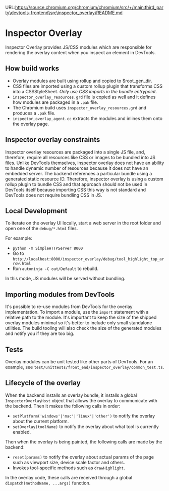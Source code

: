 URL:https://source.chromium.org/chromium/chromium/src/+/main:third_party\devtools-frontend\src\inspector_overlay\README.md
# Inspector Overlay

Inspector Overlay provides JS/CSS modules which are responsible for rendering the overlay content when you inspect an element in DevTools.

## How build works

- Overlay modules are built using rollup and copied to $root_gen_dir.
- CSS files are imported using a custom rollup plugin that transforms CSS into a CSSStyleSheet. *Only use CSS imports in the bundle entrypoint*.
- `inspector_overlay_resources.grd` file is copied as well and it defines how modules are packaged in a `.pak` file.
- The Chromium build uses `inspector_overlay_resources.grd` and produces a `.pak` file.
- `inspector_overlay_agent.cc` extracts the modules and inlines them onto the overlay page.

## Inspector overlay constraints

Inspector overlay resources are packaged into a single JS file, and, therefore, require all resources like CSS
or images to be bundled into JS files. Unlike DevTools themselves, inspector overlay does not have an ability to
handle dynamic number of resources because it does not have an embedded server. The backend references a particular
bundle using a generated static resource ID. Therefore, inspector overlay is using a custom rollup plugin to bundle
CSS and that approach should not be used in DevTools itself because importing CSS this way is not standard and DevTools
does not require bundling CSS in JS.

## Local Development

To iterate on the overlay UI locally, start a web server in the root folder and open one of the `debug/*.html` files.

For example:

- `python -m SimpleHTTPServer 8000`
- Go to `http://localhost:8000/inspector_overlay/debug/tool_highlight_top_arrow.html`
- Run `autoninja -C out/Default` to rebuild.

In this mode, JS modules will be served without bundling.

## Importing modules from DevTools

It's possible to re-use modules from DevTools for the overlay implementation.
To import a module, use the `import` statement with a relative path to the module.
It's important to keep the size of the shipped overlay modules minimal so it's better to
include only small standalone utilities. The build tooling will also check the size of the
generated modules and notify you if they are too big.

## Tests

Overlay modules can be unit tested like other parts of DevTools. For an example, see `test/unittests/front_end/inspector_overlay/common_test.ts`.

## Lifecycle of the overlay

When the backend installs an overlay bundle, it installs a global `InspectorOverlayHost` object that
allows the overlay to communicate with the backend. Then it makes the following calls in order:

- `setPlatform('windows'|'mac'|'linux'|'other')` to notify the overlay about the current platform.
- `setOverlay(toolName)` to notify the overlay about what tool is currently enabled.

Then when the overlay is being painted, the following calls are made by the backend:

- `reset(params)` to notify the overlay about actual params of the page such as viewport size, device scale factor and others.
- Invokes tool-specific methods such as `drawHighlight`.

In the overlay code, these calls are received through a global `dispatch(methodName, ...args)` function.